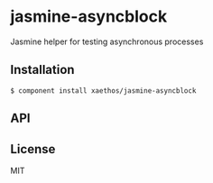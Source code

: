 
# jasmine-asyncblock

  Jasmine helper for testing asynchronous processes

## Installation

    $ component install xaethos/jasmine-asyncblock

## API

   

## License

  MIT
